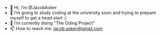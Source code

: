 - 👋 Hi, I’m @JacobAsker
- 👀 I’m going to study coding at the university soon and trying to prepare myself to get a head start :)
- 🌱 I’m currently doing "The Oding Project"
- 📫 How to reach me: jacob.asker@gmail.com

<!---
JacobAsker/JacobAsker is a ✨ special ✨ repository because its `README.md` (this file) appears on your GitHub profile.
You can click the Preview link to take a look at your changes.
--->
